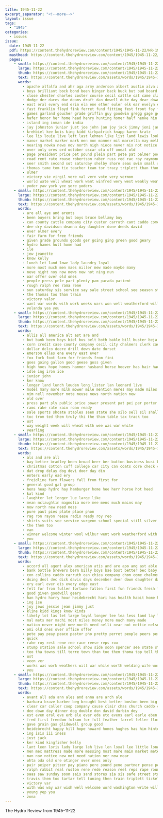 ```yaml
---
title: 1945-11-22
excerpt_separator: "<!--more-->"
layout: issue
tags:
  - "1945"
categories:
  - issues
issue:
  date: 1945-11-22
  pdf: https://content.thehydroreview.com/content/1945/1945-11-22/HR-1945-11-22.pdf
  masthead: https://content.thehydroreview.com/content/1945/1945-11-22/masthead/HR-1945-11-22.jpg
  pages:
    - small: https://content.thehydroreview.com/content/1945/1945-11-22/small/HR-1945-11-22-01.jpg
      large: https://content.thehydroreview.com/content/1945/1945-11-22/large/HR-1945-11-22-01.jpg
      thumb: https://content.thehydroreview.com/content/1945/1945-11-22/thumbnails/HR-1945-11-22-01.jpg
      text: https://content.thehydroreview.com/assets/words/1945/1945-11-22/HR-1945-11-22-01.txt
      words:
        - apache alfalfa and ahr aga army anderson albert austin alva arty ano alfred angel acre amos all aid are arbes
        - boys brilliant bock bond been binger back buck but bud board business bobby beck bowles beats bow bere born broad bones both barley bonds bor berna bethe bitter bridge boat buy bister ber
        - close chester charles coster course cecil cattle cat came claude county conrad christopher cody caddo cal cause crail charlie clarence christmas chest channel catone coy corn cero custer cee cant city carl creek canal collie car cruel camp cartwright cand crete cora cogar colombo class carpenter come col crissman
        - dodge der dares due deans draft dan dowell duke day dear down dale daughter dies deep daughters dinner death deman done days dip danger does deer
        - east eral every end erin ela ene ether euler elk ear evelyn ero eam eros eis eastern ellis else
        - fast franklin floyd fink ferret fund fitting fest front foy for famous faye first farm ficklin foreman friend fires from flock falk fate
        - games garland goucher grade griffin guy goodwin gregg gage gene good going game geary gone george
        - hafer honor her home head henry hunting homer half henke hin hay hil hed high husbands hinton him howard hint hop hatch house hill had hold hydro has hatfield
        - island ing inman ide india
        - jay johnston junior just joe john jan joy jack jimmy joni january johnny
        - krehbiel kee kois king kidd kirkpatrick knapp karen kratz
        - lee lis louie live left last lehman like list land lewis lookeba lead life lin let long leonards line lawton leonard leh lean
        - manor market marker mark men mon manner mil marcella may melbourne mix made most milton muse merry members mare maize man much monday money merchant matter mogg mal mary might med menno miller mies memory march
        - nearing nowka news nov north nigh niece never nix not notice new november name nail neel nea night
        - over only ores ord october oscar ota off oneal old
        - page president price pet pound plein part pete pat palmer poore par pee puckett per people person peo public pounds place pea
        - road rent rate rouse robertson raber russ red rac roy raymond rogers recor range roan rival reynolds roll richert russell rex rains rather rade reveal ray ringler ralph
        - seer smith second sot saturday shelby shore seas swim small set siden seal side sales sink story sickles son stream san state service sill sat slight sister seen said sunday strain sale school street seals sing
        - thomas tame tom tie teacher team tor tracy triplett than thompson ton tan tha turner termine too then tale the taylor thiel ting talk texas thee thay tone tory tae thi tal town tech top tai test take tint
        - ulmer
        - victory vie virgil vere val vern vote very vernon
        - world wate well wheat work want winfred wery west weakly weatherford willard washington wun wan won will weck week william webb war with while way was wedding waller went wilburn win
        - yoder yaw york yee yore yoders
    - small: https://content.thehydroreview.com/content/1945/1945-11-22/small/HR-1945-11-22-02.jpg
      large: https://content.thehydroreview.com/content/1945/1945-11-22/large/HR-1945-11-22-02.jpg
      thumb: https://content.thehydroreview.com/content/1945/1945-11-22/thumbnails/HR-1945-11-22-02.jpg
      text: https://content.thehydroreview.com/assets/words/1945/1945-11-22/HR-1945-11-22-02.txt
      words:
        - are all aye and arents
        - been buyers bring but boys bruce bellamy buy
        - can county cattle company city custer carruth cant caddo come case carry
        - dee dry davidson deanna day daughter done deeds david
        - ever elmer every
        - fair farm for free friends
        - given grade grounds goods ger going ging green good geary
        - hydro hames hull home had
        - ile
        - jew jeanette
        - know kelly
        - lunch let land lowe lady laundry loyal
        - more most much men maes miller mew made maybe many
        - neve night noy now news new not ning nun
        - oar offer over old ones
        - people press pele part plenty pam parada patient
        - rough ralph ree rama rene
        - sun saturday sis service say sale street school see season strength self sid station sell
        - the thomas too than train
        - victory valor
        - want war words with work weeks wars won well weatherford will worst weaver was
        - yolanda yea you
    - small: https://content.thehydroreview.com/content/1945/1945-11-22/small/HR-1945-11-22-03.jpg
      large: https://content.thehydroreview.com/content/1945/1945-11-22/large/HR-1945-11-22-03.jpg
      thumb: https://content.thehydroreview.com/content/1945/1945-11-22/thumbnails/HR-1945-11-22-03.jpg
      text: https://content.thehydroreview.com/assets/words/1945/1945-11-22/HR-1945-11-22-03.txt
      words:
        - allis all america alt ast are and
        - but bank been boys biel bus belt both bakle bill buster beja boston
        - corn credit case county company cecil city chalmers clerk caddo col cash
        - dollar delco deere drill down date dorset
        - emerson elles ene every east ever
        - fox fork foot farm for friends from fini
        - goes going gallon good geese goss given
        - high hoes hope homes hammer husband horse hoover has hair had hundred health hydro head hay him home
        - idle ing iron ice
        - junior john
        - ker know
        - longer land lunch louden long lister lan leonard live
        - model many more milk mower mile mention meres may made miles most much
        - nim nell november note neuse news north nation new
        - old over
        - press part ply public price power present pat pei per porter poor peete
        - rams rake rate rain roan ready
        - sale sports shoate staples seen state she silo sell sil shall senior service sweeper
        - toc trom ted them truly thi the than table tax track too
        - ust
        - way weight week will wheat with wee was war white
        - yearling
    - small: https://content.thehydroreview.com/content/1945/1945-11-22/small/HR-1945-11-22-04.jpg
      large: https://content.thehydroreview.com/content/1945/1945-11-22/large/HR-1945-11-22-04.jpg
      thumb: https://content.thehydroreview.com/content/1945/1945-11-22/thumbnails/HR-1945-11-22-04.jpg
      text: https://content.thehydroreview.com/assets/words/1945/1945-11-22/HR-1945-11-22-04.txt
      words:
        - als and are all
        - bay better bradley been broad beer ber button business busi bottle braman bea
        - christmas cotton cuff college car city can coats core check chairs cors county crest caddo call come cea
        - dat drop delay dog devi door day din
        - enters early ead ery
        - freidline farm flowers fall from first for
        - general good gal group
        - hens heap hydro hay hamburger home hee herr horse hot heed
        - kal kind
        - laughter let longer lue large like
        - mean mclaughlin magnolia more mee mens much mains may
        - now north new need ness
        - pure paul pies plate place phon
        - rag ron rayon reese radio ready roy reo
        - shirts suits see service surgeon school special still silver
        - the them too
        - van
        - winner welcome winter wool wilbur went work weatherford with will wear weather win wait worth
        - you
    - small: https://content.thehydroreview.com/content/1945/1945-11-22/small/HR-1945-11-22-05.jpg
      large: https://content.thehydroreview.com/content/1945/1945-11-22/large/HR-1945-11-22-05.jpg
      thumb: https://content.thehydroreview.com/content/1945/1945-11-22/thumbnails/HR-1945-11-22-05.jpg
      text: https://content.thehydroreview.com/assets/words/1945/1945-11-22/HR-1945-11-22-05.txt
      words:
        - accord all agent alex american atis and are apo ang ast able
        - bank bottle brewers bern billy boys bae bost better bec baby best been ber but back bring
        - con collins caddo carruth can chica company chon come chalmers cashier cook chelf clinton church
        - doing deol dec dick davis days december deer down daughter day dinner
        - ery earl ever eis every edge east
        - felt for from fuller fortune fallen first fun friends fresh forty farm felton friendly found
        - good given goodwill geary
        - han hydro harry hour heidebrecht hari has health habit home holiday happy hinton hone held how had high her hunting homes henke
        - ing ise
        - joy jews jessie jean jimmy just
        - kline kidd kings know kinds
        - likely lot las let large loyal longer lee lea less land lay long law life larger
        - mal mets mer machi most miles money more much many made
        - nation never night new north need nelli near not nettie nelson nov necessary
        - omi old ones over office offer
        - pete pay peay peace pastor pho pretty perret people peers per paul patient pepe pry pers pee pape pea peak pounds peretti pere pore past pegan port pone page policy pound proper peed pose
        - quick
        - rahe roy rest rene ree race reese reps roo
        - stump station sale school show side soon spencer see state states star sese selma son stich seal season store short she stube sen shall sin small spratt standing shoe
        - teo tha towns till terre town than too then thoma top tell them try teacher taylor ties the tee thing turke
        - ust
        - veen ver
        - works was work weathers will war while worth welding wife worthy way with
        - you
    - small: https://content.thehydroreview.com/content/1945/1945-11-22/small/HR-1945-11-22-06.jpg
      large: https://content.thehydroreview.com/content/1945/1945-11-22/large/HR-1945-11-22-06.jpg
      thumb: https://content.thehydroreview.com/content/1945/1945-11-22/thumbnails/HR-1945-11-22-06.jpg
      text: https://content.thehydroreview.com/assets/words/1945/1945-11-22/HR-1945-11-22-06.txt
      words:
        - avant all ada ann ales and anna are arch ale
        - barbara brave barber beg brought best better boston been big bowels byran bish baby business blevins boys buy brecht bruce but bellamy betty
        - clear car caller coop company cause clair chas church caddo council can count city card cloninger coy carmen county coffee come
        - dee down day dinner dog double don david durbin dey
        - est even eral eve erb ele ever eda eto evens earl earle eben edl
        - fred first freedom folsom for full feather farrel feller florence fine from friday friends
        - gave grain gas glidewell group good
        - heidebrecht happy hill hope howard homes hughes has him hinton hydro home hing heide harris hamar hamm had
        - ing isis iii iness
        - just jack
        - ker kind kingfisher kelly
        - lant leon loris lady large leh live len loyal lee little long let like
        - men mex mattress made more messing most mare main market meter money miller miss mee mage mere many marisa
        - nan nov notice new not need nation ner now near
        - ohta oda old ore otinger over ones only
        - pair peiper pitzer pay piano pere pound pene partner pense peace pee pepe pleasant pot por
        - ralph rabbit real ruston rene rede reason reel reps rape round regular ree raymond roy
        - saas saw sunday soon sais sand stores sia sis safe street state seed seas season such sale say station see second she store still sin sac side south
        - travis them too tartar tell tuning then train triplett tickel than toward tatiana the turke
        - victory var
        - with was way war wish well welcome word washington write williamson will world want won
        - young yep you
        - zona
---
```


The Hydro Review from 1945-11-22

<!--more-->

